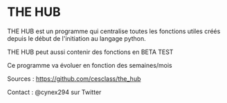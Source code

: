 # THE HUB

THE HUB est un programme qui centralise toutes les fonctions 
utiles créés depuis le début de l'initiation au langage python.

THE HUB peut aussi contenir des fonctions en BETA TEST

Ce programme va évoluer en fonction des semaines/mois

Sources : https://github.com/cesclass/the_hub

Contact : @cynex294 sur Twitter
